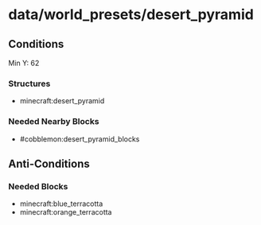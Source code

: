 # data/world_presets/desert_pyramid  
  
## Conditions  
Min Y: 62  
  
### Structures  
  * minecraft:desert_pyramid
  
  
### Needed Nearby Blocks  
  * #cobblemon:desert_pyramid_blocks
  
  
## Anti-Conditions  
  
### Needed Blocks  
  * minecraft:blue_terracotta
  * minecraft:orange_terracotta
  
